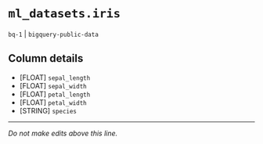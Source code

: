 # `ml_datasets.iris`
`bq-1` | `bigquery-public-data`

## Column details
* [FLOAT]     `sepal_length`
* [FLOAT]     `sepal_width`
* [FLOAT]     `petal_length`
* [FLOAT]     `petal_width`
* [STRING]    `species`

-------------------------------------------------------------------------------
*Do not make edits above this line.*
